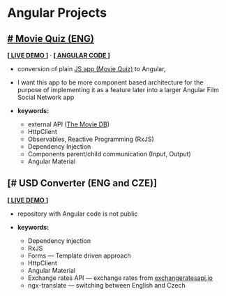 # Angular Projects
## [# Movie Quiz (ENG)](./Angular-MovieQuiz) 
**[[ LIVE DEMO ](http://tviix.com/angular/movie-quiz/)]**   ·   **[[ ANGULAR CODE ](./Angular-MovieQuiz)]**
- conversion of plain [JS app (Movie Quiz)](../../../JavaScript-Projects) to 
Angular,
- I want this app to be more component based architecture for the purpose of 
implementing it as a feature later into a larger Angular Film Social Network 
app

- **keywords:** 
  - external API ([The Movie DB](https://www.themoviedb.org/))
  - HttpClient
  - Observables, Reactive Programming (RxJS)
  - Dependency Injection
  - Components parent/child communication (Input, Output)
  - Angular Material

## [# USD Converter (ENG and CZE)] 
**[[ LIVE DEMO ](http://tviix.com/angular/usd-converter/)]**
- repository with Angular code is not public

- **keywords:** 
  - Dependency injection
  - RxJS
  - Forms — Template driven approach
  - HttpClient
  - Angular Material 
  - Exchange rates API — exchange rates from [exchangeratesapi.io](https://exchangeratesapi.io/)
  - ngx-translate — switching between English and Czech
